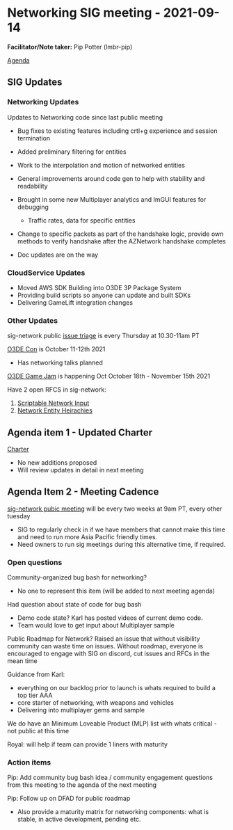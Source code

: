 # Networking SIG  meeting - 2021-09-14

**Facilitator/Note taker:** Pip Potter (lmbr-pip)

[Agenda](https://github.com/o3de/sig-network/issues/4)

## SIG Updates

### Networking Updates
Updates to Networking code since last public meeting
- Bug fixes to existing features including crtl+g experience and session termination
- Added preliminary filtering for entities
- Work to the interpolation and motion of networked entities
- General improvements around code gen to help with stability and readability
- Brought in some new Multiplayer analytics and ImGUI features for debugging
 	- Traffic rates, data for specific entities
- Change to specific packets as part of the handshake logic, provide own methods to verify handshake after the AZNetwork handshake completes

- Doc updates are on the way

### CloudService Updates
* Moved AWS SDK Building into O3DE 3P Package System
* Providing build scripts so anyone can update and built SDKs
* Delivering GameLift integration changes

### Other Updates
sig-network public [issue triage](https://lists.o3de.org/g/o3de-calendar/viewevent?repeatid=39342&eventid=1262761&calstart=2021-09-09) is every Thursday at 10.30-11am PT

[O3DE Con](https://o3decon2021.sched.com/) is October 11-12th 2021
- Has networking talks planned

[O3DE Game Jam](https://itch.io/jam/o3de-jam-1) is happening Oct October 18th - November 15th 2021


Have 2 open RFCS in sig-network:
1. [Scriptable Network Input](https://github.com/o3de/sig-network/issues/6)
1. [Network Entity Heirachies](https://github.com/o3de/sig-network/issues/5)


## Agenda item 1 - Updated Charter

[Charter](https://github.com/o3de/sig-network/blob/main/governance/SIG%20Network%20Charter.md)
- No new additions proposed
- Will review updates in detail in next meeting

## Agenda Item 2 - Meeting Cadence
[sig-network pubic meeting](https://lists.o3de.org/g/o3de-calendar/viewevent?repeatid=39350&eventid=1262939&calstart=2021-09-14) will be every two weeks at 9am PT, every other tuesday
- SIG to regularly check in if we have members that cannot make this time and need to run more Asia Pacific friendly times.
- Need owners to run sig meetings during this alternative time, if required.



### Open questions
Community-organized bug bash for networking?
- No one to represent this item (will be added to next meeting agenda)

Had question about state of code for bug bash
- Demo code state? Karl has posted videos of current demo code.
- Team would love to get input about Multiplayer sample 

Public Roadmap for Network?
Raised an issue that without visibility community can waste time on issues.
Without roadmap, everyone is encouraged to engage with SIG on discord, cut issues and RFCs in the mean time

Guidance from Karl:
- everything on our backlog prior to launch is whats required to build a top tier AAA
- core starter of networking, with weapons and vehicles
- Delivering into multiplayer gems and sample

We do have an Minimum Loveable Product (MLP) list with whats critical - not public at this time

Royal: will help if team can provide 1 liners with maturity


### Action items
Pip: Add community bug bash idea / community engagement questions from this meeting to the agenda of the next meeting

Pip: Follow up on DFAD for public roadmap
- Also provide a maturity matrix for networking components: what is stable, in active development, pending etc.


